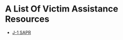 <h1>A List Of Victim Assistance Resources</h1>
<ul>
  <li><a href="https://www.nationalguard.mil/Leadership/Joint-Staff/J-1/SAPR/">J-1 SAPR</a></li>
</ul>
